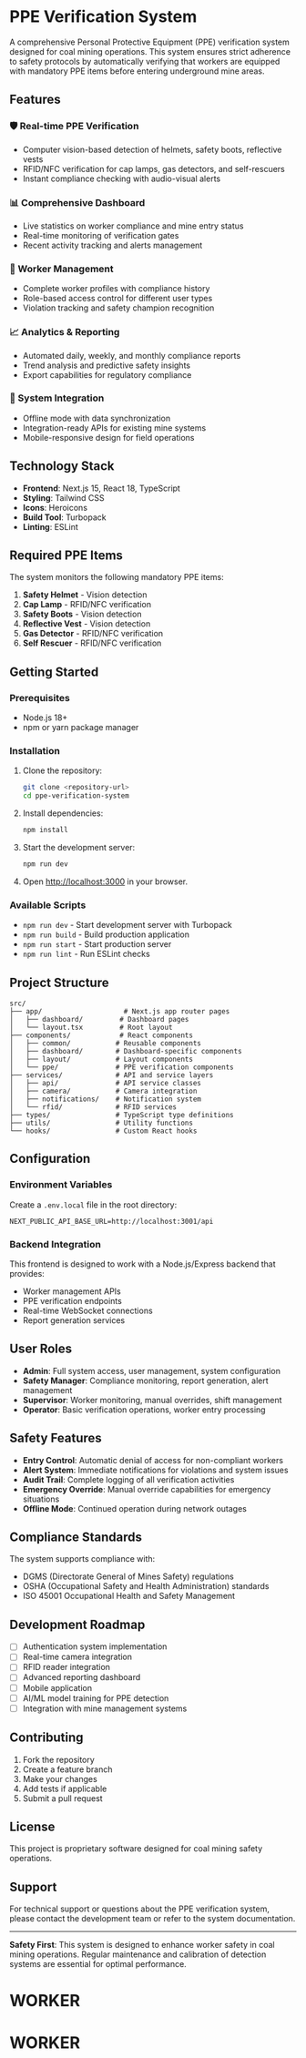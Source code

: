 # PPE Verification System

A comprehensive Personal Protective Equipment (PPE) verification system designed for coal mining operations. This system ensures strict adherence to safety protocols by automatically verifying that workers are equipped with mandatory PPE items before entering underground mine areas.

## Features

### 🛡️ Real-time PPE Verification
- Computer vision-based detection of helmets, safety boots, reflective vests
- RFID/NFC verification for cap lamps, gas detectors, and self-rescuers
- Instant compliance checking with audio-visual alerts

### 📊 Comprehensive Dashboard
- Live statistics on worker compliance and mine entry status
- Real-time monitoring of verification gates
- Recent activity tracking and alerts management

### 👥 Worker Management
- Complete worker profiles with compliance history
- Role-based access control for different user types
- Violation tracking and safety champion recognition

### 📈 Analytics & Reporting
- Automated daily, weekly, and monthly compliance reports
- Trend analysis and predictive safety insights
- Export capabilities for regulatory compliance

### 🔄 System Integration
- Offline mode with data synchronization
- Integration-ready APIs for existing mine systems
- Mobile-responsive design for field operations

## Technology Stack

- **Frontend**: Next.js 15, React 18, TypeScript
- **Styling**: Tailwind CSS
- **Icons**: Heroicons
- **Build Tool**: Turbopack
- **Linting**: ESLint

## Required PPE Items

The system monitors the following mandatory PPE items:

1. **Safety Helmet** - Vision detection
2. **Cap Lamp** - RFID/NFC verification
3. **Safety Boots** - Vision detection
4. **Reflective Vest** - Vision detection
5. **Gas Detector** - RFID/NFC verification
6. **Self Rescuer** - RFID/NFC verification

## Getting Started

### Prerequisites

- Node.js 18+ 
- npm or yarn package manager

### Installation

1. Clone the repository:
   ```bash
   git clone <repository-url>
   cd ppe-verification-system
   ```

2. Install dependencies:
   ```bash
   npm install
   ```

3. Start the development server:
   ```bash
   npm run dev
   ```

4. Open [http://localhost:3000](http://localhost:3000) in your browser.

### Available Scripts

- `npm run dev` - Start development server with Turbopack
- `npm run build` - Build production application
- `npm run start` - Start production server
- `npm run lint` - Run ESLint checks

## Project Structure

```
src/
├── app/                    # Next.js app router pages
│   ├── dashboard/         # Dashboard pages
│   └── layout.tsx         # Root layout
├── components/            # React components
│   ├── common/           # Reusable components
│   ├── dashboard/        # Dashboard-specific components
│   ├── layout/           # Layout components
│   └── ppe/              # PPE verification components
├── services/             # API and service layers
│   ├── api/              # API service classes
│   ├── camera/           # Camera integration
│   ├── notifications/    # Notification system
│   └── rfid/             # RFID services
├── types/                # TypeScript type definitions
├── utils/                # Utility functions
└── hooks/                # Custom React hooks
```

## Configuration

### Environment Variables

Create a `.env.local` file in the root directory:

```env
NEXT_PUBLIC_API_BASE_URL=http://localhost:3001/api
```

### Backend Integration

This frontend is designed to work with a Node.js/Express backend that provides:

- Worker management APIs
- PPE verification endpoints  
- Real-time WebSocket connections
- Report generation services

## User Roles

- **Admin**: Full system access, user management, system configuration
- **Safety Manager**: Compliance monitoring, report generation, alert management
- **Supervisor**: Worker monitoring, manual overrides, shift management
- **Operator**: Basic verification operations, worker entry processing

## Safety Features

- **Entry Control**: Automatic denial of access for non-compliant workers
- **Alert System**: Immediate notifications for violations and system issues
- **Audit Trail**: Complete logging of all verification activities
- **Emergency Override**: Manual override capabilities for emergency situations
- **Offline Mode**: Continued operation during network outages

## Compliance Standards

The system supports compliance with:
- DGMS (Directorate General of Mines Safety) regulations
- OSHA (Occupational Safety and Health Administration) standards
- ISO 45001 Occupational Health and Safety Management

## Development Roadmap

- [ ] Authentication system implementation
- [ ] Real-time camera integration
- [ ] RFID reader integration  
- [ ] Advanced reporting dashboard
- [ ] Mobile application
- [ ] AI/ML model training for PPE detection
- [ ] Integration with mine management systems

## Contributing

1. Fork the repository
2. Create a feature branch
3. Make your changes
4. Add tests if applicable
5. Submit a pull request

## License

This project is proprietary software designed for coal mining safety operations.

## Support

For technical support or questions about the PPE verification system, please contact the development team or refer to the system documentation.

---

**Safety First**: This system is designed to enhance worker safety in coal mining operations. Regular maintenance and calibration of detection systems are essential for optimal performance.
# WORKER
# WORKER
